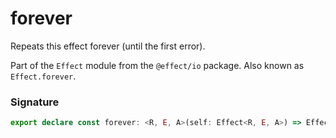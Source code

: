 # forever

Repeats this effect forever (until the first error).

Part of the `Effect` module from the `@effect/io` package. Also known as `Effect.forever`.

### Signature

```typescript
export declare const forever: <R, E, A>(self: Effect<R, E, A>) => Effect<R, E, never>
```
